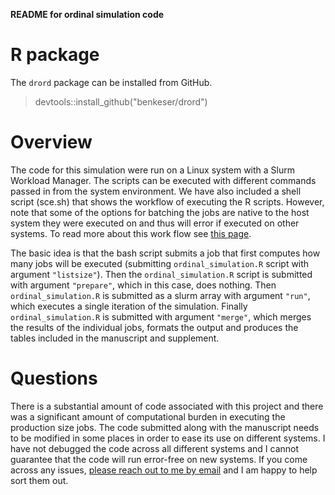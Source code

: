 __README for ordinal simulation code__

# R package 

The `drord` package can be installed from GitHub.

> devtools::install_github("benkeser/drord")

# Overview 

The code for this simulation were run on a 
Linux system with a Slurm Workload Manager. The scripts can be 
executed with different commands passed in from the system 
environment. We have also included a shell script (sce.sh) that shows the 
workflow of executing the R scripts. However, note that some of 
the options for batching the jobs are native to the host system 
they were executed on and thus will error if executed on other 
systems. To read more about this work flow see 
[this page](https://github.com/FredHutch/slurm-examples/tree/master/centipede). 

The basic idea is that the bash script submits a job that first
computes how many jobs will be executed (submitting `ordinal_simulation.R` script 
with argument `"listsize"`). Then the `ordinal_simulation.R` script is submitted 
with argument `"prepare"`, which in this case, does nothing. 
Then `ordinal_simulation.R` is submitted as a slurm array
with argument `"run"`, which executes a single iteration of the 
simulation. Finally `ordinal_simulation.R` is submitted with argument `"merge"`, 
which merges the results of the individual jobs, formats the output and
produces the tables included in the manuscript and supplement. 

# Questions

There is a substantial amount of code associated with this project and
there was a significant amount of computational burden in executing the
production size jobs. The code submitted along with the manuscript needs 
to be modified in some places in order to ease its use on different systems. 
I have not debugged the code across all different systems and I 
cannot guarantee that the code will run error-free on new systems. If you come 
across any issues, [please reach out to me by email](benkeser@emory.edu) 
and I am happy to help sort them out. 